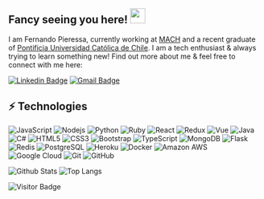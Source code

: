 ## Fancy seeing you here! <img src="https://raw.githubusercontent.com/aemmadi/aemmadi/master/wave.gif" width="30px">

I am Fernando Pieressa, currently working at [MACH](https://www.somosmach.com/) and a recent graduate of [Pontificia Universidad Católica de Chile](https://www.uc.cl/). I am a tech enthusiast & always trying to learn something new!
Find out more about me & feel free to connect with me here:

[![Linkedin Badge](https://img.shields.io/badge/-fernandopieressa-blue?style=flat-square&logo=Linkedin&logoColor=white&link=https://www.linkedin.com/in/fernando-pieressa-304ba4115/)](https://www.linkedin.com/in/anirudhemmadi/) [![Gmail Badge](https://img.shields.io/badge/-fapieressa@gmail.com-c14438?style=flat-square&logo=Gmail&logoColor=white&link=mailto:kanna6501@gmail.com)](mailto:fapieressa@gmail.com)

## ⚡ Technologies

![JavaScript](https://img.shields.io/badge/-JavaScript-%23323330?style=flat-square&logo=javascript) ![Nodejs](https://img.shields.io/badge/-Nodejs-%2343853D?style=flat-square&logo=Node.js&logoColor=white) ![Python](https://img.shields.io/badge/-Python-%2314354C?style=flat-square&logo=Python) ![Ruby](https://img.shields.io/badge/-Ruby-%23CC342D?style=flat-square&logo=Ruby) ![React](https://img.shields.io/badge/-React-%2320232a?style=flat-square&logo=react) ![Redux](https://img.shields.io/badge/-Redux-%23593d88?style=flat-square&logo=redux) ![Vue](https://img.shields.io/badge/-Vue-%2335495e?style=flat-square&logo=vue.js) ![Java](https://img.shields.io/badge/-java-%23ED8B00?style=flat-square&logo=java) ![C#](https://img.shields.io/badge/-C%23-%23239120?style=flat-square&logo=c-sharp) ![HTML5](https://img.shields.io/badge/-HTML5-E34F26?style=flat-square&logo=html5&logoColor=white) ![CSS3](https://img.shields.io/badge/-CSS3-1572B6?style=flat-square&logo=css3) ![Bootstrap](https://img.shields.io/badge/-Bootstrap-563D7C?style=flat-square&logo=bootstrap&logoColor=white) ![TypeScript](https://img.shields.io/badge/-TypeScript-007ACC?style=flat-square&logo=typescript&logoColor=white) ![MongoDB](https://img.shields.io/badge/-MongoDB-%234ea94b?style=flat-square&logo=mongodb&logoColor=white) ![Flask](https://img.shields.io/badge/-Flask-black?style=flat-square&logo=flask) ![Redis](https://img.shields.io/badge/-Redis-%23DD0031?style=flat-square&logo=Redis&logoColor=white) ![PostgreSQL](https://img.shields.io/badge/-PostgreSQL-336791?style=flat-square&logo=postgresql) ![Heroku](https://img.shields.io/badge/-Heroku-430098?style=flat-square&logo=heroku) ![Docker](https://img.shields.io/badge/-Docker-%230db7ed?style=flat-square&logo=docker&logoColor=white) ![Amazon AWS](https://img.shields.io/badge/Amazon%20AWS-%23FF9900?style=flat-square&logo=amazon-aws) ![Google Cloud](https://img.shields.io/badge/Google%20Cloud-%234285F4?style=flat-square&logo=google-cloud&logoColor=white) ![Git](https://img.shields.io/badge/-Git-%23F05033?style=flat-square&logo=git&logoColor=white) ![GitHub](https://img.shields.io/badge/-GitHub-181717?style=flat-square&logo=github)

![Github Stats](https://github-readme-stats.vercel.app/api?username=FernandoPieressa&count_private=true&show_icons=true&include_all_commits=true)
![Top Langs](https://github-readme-stats.vercel.app/api/top-langs/?username=FernandoPieressa&hide=TeX&layout=compact)

![Visitor Badge](https://visitor-badge.laobi.icu/badge?page_id=FernandoPieressa.FernandoPieressa)
